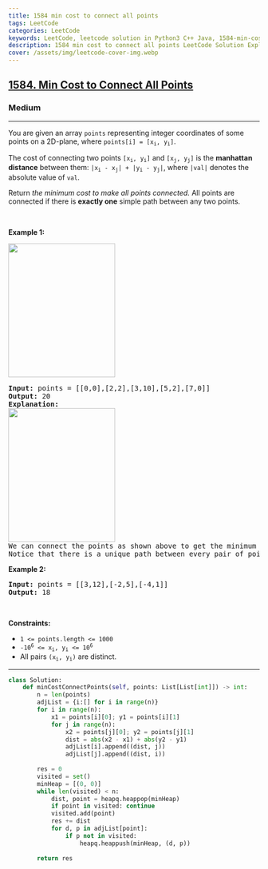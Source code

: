 ```yaml
---
title: 1584 min cost to connect all points
tags: LeetCode
categories: LeetCode
keywords: LeetCode, leetcode solution in Python3 C++ Java, 1584-min-cost-to-connect-all-points solution
description: 1584 min cost to connect all points LeetCode Solution Explained
cover: /assets/img/leetcode-cover-img.webp
---
```





<h2><a href="https://leetcode.com/problems/min-cost-to-connect-all-points/">1584. Min Cost to Connect All Points</a></h2><h3>Medium</h3><hr><div><p>You are given an array <code>points</code> representing integer coordinates of some points on a 2D-plane, where <code>points[i] = [x<sub>i</sub>, y<sub>i</sub>]</code>.</p>

<p>The cost of connecting two points <code>[x<sub>i</sub>, y<sub>i</sub>]</code> and <code>[x<sub>j</sub>, y<sub>j</sub>]</code> is the <strong>manhattan distance</strong> between them: <code>|x<sub>i</sub> - x<sub>j</sub>| + |y<sub>i</sub> - y<sub>j</sub>|</code>, where <code>|val|</code> denotes the absolute value of <code>val</code>.</p>

<p>Return <em>the minimum cost to make all points connected.</em> All points are connected if there is <strong>exactly one</strong> simple path between any two points.</p>

<p>&nbsp;</p>
<p><strong>Example 1:</strong></p>
<img alt="" src="https://assets.leetcode.com/uploads/2020/08/26/d.png" style="width: 214px; height: 268px;">
<pre><strong>Input:</strong> points = [[0,0],[2,2],[3,10],[5,2],[7,0]]
<strong>Output:</strong> 20
<strong>Explanation:</strong> 
<img alt="" src="https://assets.leetcode.com/uploads/2020/08/26/c.png" style="width: 214px; height: 268px;">
We can connect the points as shown above to get the minimum cost of 20.
Notice that there is a unique path between every pair of points.
</pre>

<p><strong>Example 2:</strong></p>

<pre><strong>Input:</strong> points = [[3,12],[-2,5],[-4,1]]
<strong>Output:</strong> 18
</pre>

<p>&nbsp;</p>
<p><strong>Constraints:</strong></p>

<ul>
	<li><code>1 &lt;= points.length &lt;= 1000</code></li>
	<li><code>-10<sup>6</sup> &lt;= x<sub>i</sub>, y<sub>i</sub> &lt;= 10<sup>6</sup></code></li>
	<li>All pairs <code>(x<sub>i</sub>, y<sub>i</sub>)</code> are distinct.</li>
</ul>
</div>

---




```python
class Solution:
    def minCostConnectPoints(self, points: List[List[int]]) -> int:
        n = len(points)
        adjList = {i:[] for i in range(n)}
        for i in range(n):
            x1 = points[i][0]; y1 = points[i][1]
            for j in range(n):
                x2 = points[j][0]; y2 = points[j][1]
                dist = abs(x2 - x1) + abs(y2 - y1)
                adjList[i].append((dist, j))
                adjList[j].append((dist, i))
        
        res = 0
        visited = set()
        minHeap = [(0, 0)]
        while len(visited) < n:
            dist, point = heapq.heappop(minHeap)
            if point in visited: continue
            visited.add(point)
            res += dist
            for d, p in adjList[point]:
                if p not in visited:
                    heapq.heappush(minHeap, (d, p))
        
        return res
```
